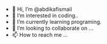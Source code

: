 - 👋 Hi, I’m @abdikafismail
- 👀 I’m interested in coding..
- 🌱 I’m currently learning programing.
- 💞️ I’m looking to collaborate on ...
- 📫 How to reach me ...

<!---
abdikafismail/abdikafismail is a ✨ special ✨ repository because its `README.md` (this file) appears on your GitHub profile.
You can click the Preview link to take a look at your changes.
--->
